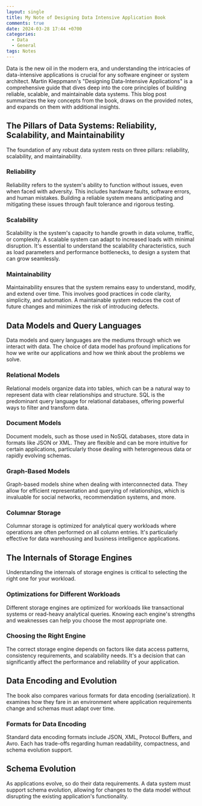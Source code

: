 ```yaml
---
layout: single
title: My Note of Designing Data Intensive Application Book
comments: true
date: 2024-03-28 17:44 +0700
categories:
  - Data
  - General
tags: Notes
---
```

Data is the new oil in the modern era, and understanding the intricacies of data-intensive applications is crucial for any software engineer or system architect. Martin Kleppmann's "Designing Data-Intensive Applications" is a comprehensive guide that dives deep into the core principles of building reliable, scalable, and maintainable data systems. This blog post summarizes the key concepts from the book, draws on the provided notes, and expands on them with additional insights.

## The Pillars of Data Systems: Reliability, Scalability, and Maintainability

The foundation of any robust data system rests on three pillars: reliability, scalability, and maintainability.

### Reliability
Reliability refers to the system's ability to function without issues, even when faced with adversity. This includes hardware faults, software errors, and human mistakes. Building a reliable system means anticipating and mitigating these issues through fault tolerance and rigorous testing.

### Scalability
Scalability is the system's capacity to handle growth in data volume, traffic, or complexity. A scalable system can adapt to increased loads with minimal disruption. It's essential to understand the scalability characteristics, such as load parameters and performance bottlenecks, to design a system that can grow seamlessly.

### Maintainability
Maintainability ensures that the system remains easy to understand, modify, and extend over time. This involves good practices in code clarity, simplicity, and automation. A maintainable system reduces the cost of future changes and minimizes the risk of introducing defects.

## Data Models and Query Languages

Data models and query languages are the mediums through which we interact with data. The choice of data model has profound implications for how we write our applications and how we think about the problems we solve.

### Relational Models
Relational models organize data into tables, which can be a natural way to represent data with clear relationships and structure. SQL is the predominant query language for relational databases, offering powerful ways to filter and transform data.

### Document Models
Document models, such as those used in NoSQL databases, store data in formats like JSON or XML. They are flexible and can be more intuitive for certain applications, particularly those dealing with heterogeneous data or rapidly evolving schemas.

### Graph-Based Models
Graph-based models shine when dealing with interconnected data. They allow for efficient representation and querying of relationships, which is invaluable for social networks, recommendation systems, and more.

### Columnar Storage
Columnar storage is optimized for analytical query workloads where operations are often performed on all column entries. It's particularly effective for data warehousing and business intelligence applications.

## The Internals of Storage Engines

Understanding the internals of storage engines is critical to selecting the right one for your workload.

### Optimizations for Different Workloads
Different storage engines are optimized for workloads like transactional systems or read-heavy analytical queries. Knowing each engine's strengths and weaknesses can help you choose the most appropriate one.

### Choosing the Right Engine
The correct storage engine depends on factors like data access patterns, consistency requirements, and scalability needs. It's a decision that can significantly affect the performance and reliability of your application.

## Data Encoding and Evolution

The book also compares various formats for data encoding (serialization). It examines how they fare in an environment where application requirements change and schemas must adapt over time.

### Formats for Data Encoding
Standard data encoding formats include JSON, XML, Protocol Buffers, and Avro. Each has trade-offs regarding human readability, compactness, and schema evolution support.

## Schema Evolution
As applications evolve, so do their data requirements. A data system must support schema evolution, allowing for changes to the data model without disrupting the existing application's functionality.